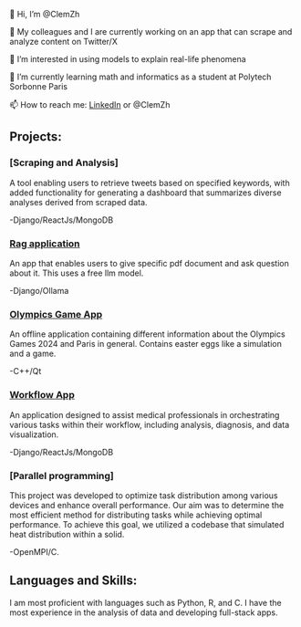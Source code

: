 👋 Hi, I’m @ClemZh

🔭 My colleagues and I are currently working on an app that can scrape and analyze content on Twitter/X

👀 I’m interested in using models to explain real-life phenomena

🌱 I’m currently learning math and informatics as a student at Polytech Sorbonne Paris

📫 How to reach me: [LinkedIn](https://www.linkedin.com/in/clément-zhuang-36ba00209/) or @ClemZh

## Projects:

### [Scraping and Analysis]
A tool enabling users to retrieve tweets based on specified keywords, with added functionality for generating a dashboard that summarizes diverse analyses derived from scraped data.

-Django/ReactJs/MongoDB

### [Rag application](https://github.com/ClemZh/RAG_app)
An app that enables users to give specific pdf document and ask question about it. This uses a free llm model.

-Django/Ollama

### [Olympics Game App](https://github.com/LindaMAIN/CPP-PROJECT)
An offline application containing different information about the Olympics Games 2024 and Paris in general. Contains easter eggs like a simulation and a game.

-C++/Qt

### [Workflow App](https://github.com/ClemZh/IACoeur_catalogue)
An application designed to assist medical professionals in orchestrating various tasks within their workflow, including analysis, diagnosis, and data visualization.

-Django/ReactJs/MongoDB

### [Parallel programming]
This project was developed to optimize task distribution among various devices and enhance overall performance. Our aim was to determine the most efficient method for distributing tasks while achieving optimal performance. To achieve this goal, we utilized a codebase that simulated heat distribution within a solid.

-OpenMPI/C.

## Languages and Skills:
I am most proficient with languages such as Python, R, and C. 
I have the most experience in the analysis of data and developing full-stack apps.

